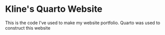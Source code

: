 # Kline's Quarto Website

This is the code I've used to make my website portfolio. Quarto was used to construct this website
